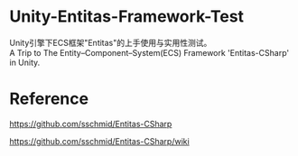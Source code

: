 # Unity-Entitas-Framework-Test
Unity引擎下ECS框架"Entitas"的上手使用与实用性测试。<br>
A Trip to The Entity–Component–System(ECS) Framework 'Entitas-CSharp' in Unity.

# Reference
https://github.com/sschmid/Entitas-CSharp

https://github.com/sschmid/Entitas-CSharp/wiki
